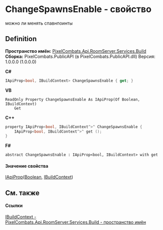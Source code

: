 # ChangeSpawnsEnable - свойство


можно ли менять спавнпоинты



## Definition
**Пространство имён:** <a href="13601317-1cec-d8a4-23a8-2be7208954e2">PixelCombats.Api.RoomServer.Services.Build</a>  
**Сборка:** PixelCombats.PublicAPI (в PixelCombats.PublicAPI.dll) Версия: 1.0.0.0 (1.0.0.0)

**C#**
``` C#
IApiProp<bool, IBuildContext> ChangeSpawnsEnable { get; }
```
**VB**
``` VB
ReadOnly Property ChangeSpawnsEnable As IApiProp(Of Boolean, IBuildContext)
	Get
```
**C++**
``` C++
property IApiProp<bool, IBuildContext^>^ ChangeSpawnsEnable {
	IApiProp<bool, IBuildContext^>^ get ();
}
```
**F#**
``` F#
abstract ChangeSpawnsEnable : IApiProp<bool, IBuildContext> with get
```



#### Значение свойства
<a href="c9eff8a0-836a-2f39-ef16-60c450c5b769">IApiProp</a>(<a href="https://learn.microsoft.com/dotnet/api/system.boolean" target="_blank" rel="noopener noreferrer">Boolean</a>, <a href="c403cbc5-cc7b-a322-a05c-a86ec765e713">IBuildContext</a>)

## См. также


#### Ссылки
<a href="c403cbc5-cc7b-a322-a05c-a86ec765e713">IBuildContext - </a>  
<a href="13601317-1cec-d8a4-23a8-2be7208954e2">PixelCombats.Api.RoomServer.Services.Build - пространство имён</a>  
